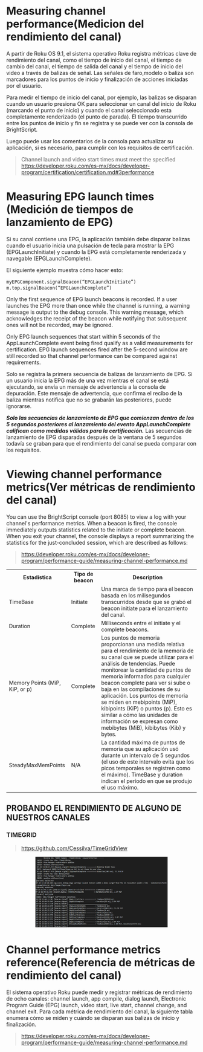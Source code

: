 # Measuring channel performance(Medicion del rendimiento del canal)

A partir de Roku OS 9.1, el sistema operativo Roku registra métricas clave de rendimiento del canal, como el tiempo de inicio del canal, el tiempo de cambio del canal, el tiempo de salida del canal y el tiempo de inicio del video a través de balizas de señal. Las señales de faro,modelo o baliza son marcadores para los puntos de inicio y finalización de acciones iniciadas por el usuario. 

Para medir el tiempo de inicio del canal, por ejemplo, las balizas se disparan cuando un usuario presiona OK para seleccionar un canal del inicio de Roku (marcando el punto de inicio) y cuando el canal seleccionado esta completamente renderizado (el punto de parada).  El tiempo transcurrido entre los puntos de inicio y fin se registra y se puede ver con la consola de BrightScript. 

Luego puede usar los comentarios de la consola para actualizar su aplicación, si es necesario, para cumplir con los requisitos de certificación.

> Channel launch and video start times must meet the specified
> https://developer.roku.com/es-mx/docs/developer-program/certification/certification.md#3performance

# Measuring EPG launch times (Medición de tiempos de lanzamiento de EPG)

Si su canal contiene una EPG, la aplicación también debe disparar balizas cuando el usuario inicia una pulsación de tecla para mostrar la EPG (EPGLaunchInitiate) y cuando la EPG está completamente renderizada y navegable (EPGLaunchComplete).  

El siguiente ejemplo muestra cómo hacer esto:

    myEPGComponent.signalBeacon(“EPGLaunchInitiate”)
    m.top.signalBeacon(“EPGLaunchComplete”)

Only the first sequence of EPG launch beacons is recorded. If a user launches the EPG more than once while the channel is running, a warning message is output to the debug console. This warning message, which acknowledges the receipt of the beacon while notifying that subsequent ones will not be recorded, may be ignored.

Only EPG launch sequences that start within 5 seconds of the AppLaunchComplete event being fired qualify as a valid measurements for certification. EPG launch sequences fired after the 5-second window are still recorded so that channel performance can be compared against requirements.

Solo se registra la primera secuencia de balizas de lanzamiento de EPG.  Si un usuario inicia la EPG más de una vez mientras el canal se está ejecutando, se envía un mensaje de advertencia a la consola de depuración.  Este mensaje de advertencia, que confirma el recibo de la baliza mientras notifica que no se grabarán las posteriores, puede ignorarse.  

***Solo las secuencias de lanzamiento de EPG que comienzan dentro de los 5 segundos posteriores al lanzamiento del evento AppLaunchComplete califican como medidas válidas para la certificación.***  Las secuencias de lanzamiento de EPG disparadas después de la ventana de 5 segundos todavía se graban para que el rendimiento del canal se pueda comparar con los requisitos.

# Viewing channel performance metrics(Ver métricas de rendimiento del canal)

You can use the BrightScript console (port 8085) to view a log with your channel's performance metrics. When a beacon is fired, the console immediately outputs statistics related to the initiate or complete beacon. When you exit your channel, the console displays a report summarizing the statistics for the just-concluded session, which are described as follows:

> https://developer.roku.com/es-mx/docs/developer-program/performance-guide/measuring-channel-performance.md


<table >
  <tr>
    <th>Estadística</th>
    <th>Tipo de beacon</th>
    <th>Description</th>
  </tr>
  <tr>
    <td>TimeBase</td>
    <td>Initiate</td>
    <td>Una marca de tiempo para el beacon basada en los milisegundos transcurridos desde que se grabó el beacon initiate para el lanzamiento del canal.</td>
  </tr>
  <tr>
    <td>Duration</td>
    <td>Complete</td>
    <td>Milliseconds entre el initiate y el complete beacons.</td>
  </tr>
  <tr>
    <td>Memory Points (MiP, KiP, or p)</td>
    <td>Complete</td>
    <td>Los puntos de memoria proporcionan una medida relativa para el rendimiento de la memoria de su canal que se puede utilizar para el análisis de tendencias.  Puede monitorear la cantidad de puntos de memoria informados para cualquier beacon complete para ver si sube o baja en las compilaciones de su aplicación.  Los puntos de memoria se miden en mebipoints (MiP), kibipoints (KiP) o puntos (p).  Esto es similar a cómo las unidades de información se expresan como mebibytes (MiB), kibibytes (Kib) y bytes.</td>
  </tr>
  <tr>
    <td>SteadyMaxMemPoints</td>
    <td>N/A</td>
    <td> La cantidad máxima de puntos de memoria que su aplicación usó durante un intervalo de 5 segundos (el uso de este intervalo evita que los picos temporales se registren como el máximo).  
    TimeBase y duration indican el período en que se produjo el uso máximo.</td>
  </tr>
</table>

## PROBANDO EL RENDIMIENTO DE ALGUNO DE NUESTROS CANALES 
### TIMEGRID 
> https://github.com/Cessilva/TimeGridView

<p align="center"> 
<img src="/imgs/TimeGridView.png" width="350"/> 
</p> 

# Channel performance metrics reference(Referencia de métricas de rendimiento del canal)

El sistema operativo Roku puede medir y registrar métricas de rendimiento de ocho canales: channel launch, app compile, dialog launch, Electronic Program Guide (EPG) launch, video start, live start, channel change, and channel exit.  Para cada métrica de rendimiento del canal, la siguiente tabla enumera cómo se miden y cuándo se disparan sus balizas de inicio y finalización.

> https://developer.roku.com/es-mx/docs/developer-program/performance-guide/measuring-channel-performance.md